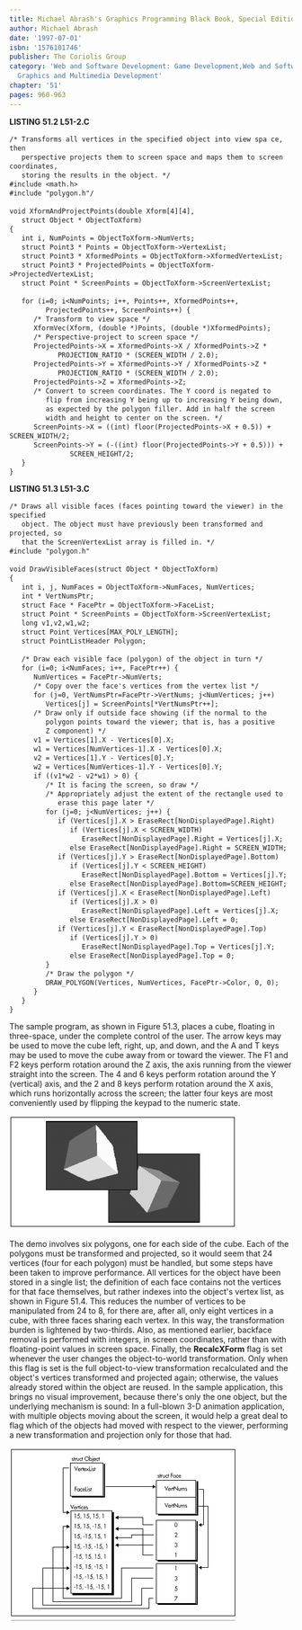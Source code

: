 ```yaml
---
title: Michael Abrash's Graphics Programming Black Book, Special Edition
author: Michael Abrash
date: '1997-07-01'
isbn: '1576101746'
publisher: The Coriolis Group
category: 'Web and Software Development: Game Development,Web and Software Development:
  Graphics and Multimedia Development'
chapter: '51'
pages: 960-963
---
```


**LISTING 51.2 L51-2.C**

    /* Transforms all vertices in the specified object into view spa ce, then
       perspective projects them to screen space and maps them to screen coordinates,
       storing the results in the object. */
    #include <math.h>
    #include "polygon.h"/

    void XformAndProjectPoints(double Xform[4][4],
       struct Object * ObjectToXform)
    {
       int i, NumPoints = ObjectToXform->NumVerts;
       struct Point3 * Points = ObjectToXform->VertexList;
       struct Point3 * XformedPoints = ObjectToXform->XformedVertexList;
       struct Point3 * ProjectedPoints = ObjectToXform->ProjectedVertexList;
       struct Point * ScreenPoints = ObjectToXform->ScreenVertexList;

       for (i=0; i<NumPoints; i++, Points++, XformedPoints++,
             ProjectedPoints++, ScreenPoints++) {
          /* Transform to view space */
          XformVec(Xform, (double *)Points, (double *)XformedPoints);
          /* Perspective-project to screen space */
          ProjectedPoints->X = XformedPoints->X / XformedPoints->Z *
                PROJECTION_RATIO * (SCREEN_WIDTH / 2.0);
          ProjectedPoints->Y = XformedPoints->Y / XformedPoints->Z *
                PROJECTION_RATIO * (SCREEN_WIDTH / 2.0);
          ProjectedPoints->Z = XformedPoints->Z;
          /* Convert to screen coordinates. The Y coord is negated to
             flip from increasing Y being up to increasing Y being down,
             as expected by the polygon filler. Add in half the screen
             width and height to center on the screen. */
          ScreenPoints->X = ((int) floor(ProjectedPoints->X + 0.5)) + SCREEN_WIDTH/2;
          ScreenPoints->Y = (-((int) floor(ProjectedPoints->Y + 0.5))) +
                   SCREEN_HEIGHT/2;
       }
    }

**LISTING 51.3 L51-3.C**

    /* Draws all visible faces (faces pointing toward the viewer) in the specified
       object. The object must have previously been transformed and projected, so
       that the ScreenVertexList array is filled in. */
    #include "polygon.h"

    void DrawVisibleFaces(struct Object * ObjectToXform)
    {
       int i, j, NumFaces = ObjectToXform->NumFaces, NumVertices;
       int * VertNumsPtr;
       struct Face * FacePtr = ObjectToXform->FaceList;
       struct Point * ScreenPoints = ObjectToXform->ScreenVertexList;
       long v1,v2,w1,w2;
       struct Point Vertices[MAX_POLY_LENGTH];
       struct PointListHeader Polygon;

       /* Draw each visible face (polygon) of the object in turn */
       for (i=0; i<NumFaces; i++, FacePtr++) {
          NumVertices = FacePtr->NumVerts;
          /* Copy over the face's vertices from the vertex list */
          for (j=0, VertNumsPtr=FacePtr->VertNums; j<NumVertices; j++)
             Vertices[j] = ScreenPoints[*VertNumsPtr++];
          /* Draw only if outside face showing (if the normal to the
             polygon points toward the viewer; that is, has a positive
             Z component) */
          v1 = Vertices[1].X - Vertices[0].X;
          w1 = Vertices[NumVertices-1].X - Vertices[0].X;
          v2 = Vertices[1].Y - Vertices[0].Y;
          w2 = Vertices[NumVertices-1].Y - Vertices[0].Y;
          if ((v1*w2 - v2*w1) > 0) {
             /* It is facing the screen, so draw */
             /* Appropriately adjust the extent of the rectangle used to
                erase this page later */
             for (j=0; j<NumVertices; j++) {
                if (Vertices[j].X > EraseRect[NonDisplayedPage].Right)
                   if (Vertices[j].X < SCREEN_WIDTH)
                      EraseRect[NonDisplayedPage].Right = Vertices[j].X;
                   else EraseRect[NonDisplayedPage].Right = SCREEN_WIDTH;
                if (Vertices[j].Y > EraseRect[NonDisplayedPage].Bottom)
                   if (Vertices[j].Y < SCREEN_HEIGHT)
                      EraseRect[NonDisplayedPage].Bottom = Vertices[j].Y;
                   else EraseRect[NonDisplayedPage].Bottom=SCREEN_HEIGHT;
                if (Vertices[j].X < EraseRect[NonDisplayedPage].Left)
                   if (Vertices[j].X > 0)
                      EraseRect[NonDisplayedPage].Left = Vertices[j].X;
                   else EraseRect[NonDisplayedPage].Left = 0;
                if (Vertices[j].Y < EraseRect[NonDisplayedPage].Top)
                   if (Vertices[j].Y > 0)
                      EraseRect[NonDisplayedPage].Top = Vertices[j].Y;
                   else EraseRect[NonDisplayedPage].Top = 0;
             }
             /* Draw the polygon */
             DRAW_POLYGON(Vertices, NumVertices, FacePtr->Color, 0, 0);
          }
       }
    }

The sample program, as shown in Figure 51.3, places a cube, floating in
three-space, under the complete control of the user. The arrow keys may
be used to move the cube left, right, up, and down, and the A and T keys
may be used to move the cube away from or toward the viewer. The F1 and
F2 keys perform rotation around the Z axis, the axis running from the
viewer straight into the screen. The 4 and 6 keys perform rotation
around the Y (vertical) axis, and the 2 and 8 keys perform rotation
around the X axis, which runs horizontally across the screen; the latter
four keys are most conveniently used by flipping the keypad to the
numeric state.

![**Figure 51.3**  *Sample screens from the 3-D cube program.*](images/51-03.jpg)

The demo involves six polygons, one for each side of the cube. Each of
the polygons must be transformed and projected, so it would seem that 24
vertices (four for each polygon) must be handled, but some steps have
been taken to improve performance. All vertices for the object have been
stored in a single list; the definition of each face contains not the
vertices for that face themselves, but rather indexes into the object's
vertex list, as shown in Figure 51.4. This reduces the number of
vertices to be manipulated from 24 to 8, for there are, after all, only
eight vertices in a cube, with three faces sharing each vertex. In this
way, the transformation burden is lightened by two-thirds. Also, as
mentioned earlier, backface removal is performed with integers, in
screen coordinates, rather than with floating-point values in screen
space. Finally, the **RecalcXForm** flag is set whenever the user
changes the object-to-world transformation. Only when this flag is set
is the full object-to-view transformation recalculated and the object's
vertices transformed and projected again; otherwise, the values already
stored within the object are reused. In the sample application, this
brings no visual improvement, because there's only the one object, but
the underlying mechanism is sound: In a full-blown 3-D animation
application, with multiple objects moving about the screen, it would
help a great deal to flag which of the objects had moved with respect to
the viewer, performing a new transformation and projection only for
those that had.

![**Figure 51.4**  *The object data structure*](images/51-04.jpg)
